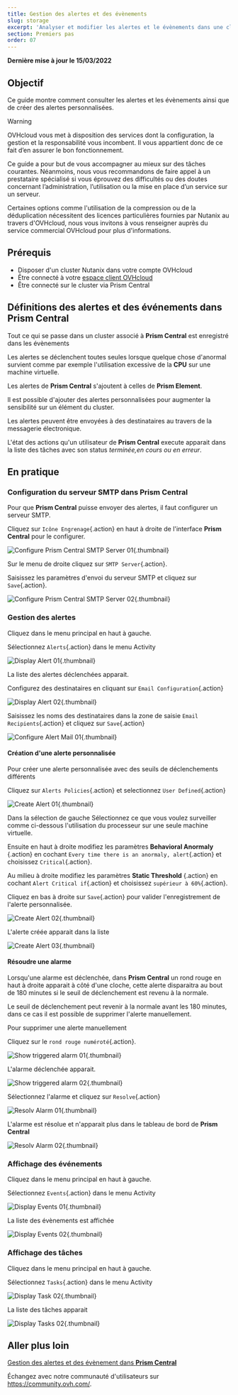 ```yaml
---
title: Gestion des alertes et des évènements
slug: storage
excerpt: 'Analyser et modifier les alertes et le évènements dans une cluster Nutanix'
section: Premiers pas
order: 07
---
```


**Dernière mise à jour le 15/03/2022**

## Objectif

Ce guide montre comment consulter les alertes et les évènements ainsi que de créer des alertes personnalisées.

> [!warning]
> OVHcloud vous met à disposition des services dont la configuration, la gestion et la responsabilité vous incombent. Il vous appartient donc de ce fait d’en assurer le bon fonctionnement.
>
> Ce guide a pour but de vous accompagner au mieux sur des tâches courantes. Néanmoins, nous vous recommandons de faire appel à un prestataire spécialisé si vous éprouvez des difficultés ou des doutes concernant l’administration, l’utilisation ou la mise en place d’un service sur un serveur.
>
> Certaines options comme l'utilisation de la compression ou de la déduplication nécessitent des licences particulières fournies par Nutanix au travers d'OVHcloud, nous vous invitons à vous renseigner auprès du service commercial OVHcloud pour plus d'informations.

## Prérequis

- Disposer d'un cluster Nutanix dans votre compte OVHcloud
- Être connecté à votre [espace client OVHcloud](https://www.ovh.com/auth/?action=gotomanager&from=https://www.ovh.com/fr/&ovhSubsidiary=fr)
- Être connecté sur le cluster via Prism Central

## Définitions des alertes et des événements dans **Prism Central**

Tout ce qui se passe dans un cluster associé à **Prism Central** est enregistré dans les évènements

Les alertes se déclenchent toutes seules lorsque quelque chose d'anormal survient comme par exemple l'utilisation excessive de la **CPU** sur une machine virtuelle. 

Les alertes de **Prism Central** s'ajoutent à celles de **Prism Element**.

Il est possible d'ajouter des alertes personnalisées pour augmenter la sensibilité sur un élément du cluster.

Les alertes peuvent être envoyées à des destinataires au travers de la messagerie électronique.

L'état des actions qu'un utilisateur de **Prism Central**  execute apparait dans la liste des tâches avec son status *terminée,en cours ou en erreur*.

## En pratique

### Configuration du serveur SMTP dans **Prism Central**

Pour que **Prism Central** puisse envoyer des alertes, il faut configurer un serveur SMTP.

Cliquez sur `Icône Engrenage`{.action} en haut à droite de l'interface **Prism Central** pour le configurer.

![Configure Prism Central SMTP Server 01](images/ConfigurePrismCentralSmtp01.PNG){.thumbnail}

Sur le menu de droite cliquez sur `SMTP Server`{.action}.

Saisissez les paramètres d'envoi du serveur SMTP et cliquez sur `Save`{.action}.

![Configure Prism Central SMTP Server 02](images/ConfigurePrismCentralSmtp02.PNG){.thumbnail}

### Gestion des alertes 
Cliquez dans le menu principal en haut à gauche.

Sélectionnez `Alerts`{.action} dans le menu Activity

![Display Alert 01](images/DisplayAlert01.PNG){.thumbnail}

La liste des alertes déclenchées apparait. 

Configurez des destinataires en cliquant sur `Email Configuration`{.action}

![Display Alert 02](images/DisplayAlert02.PNG){.thumbnail}

Saisissez les noms des destinataires dans la zone de saisie `Email Recipients`{.action} et cliquez sur `Save`{.action}

![Configure Alert Mail 01 ](images/ConfigureAlertMail01.PNG){.thumbnail}


#### Création d'une alerte personnalisée

Pour créer une alerte personnalisée avec des seuils de déclenchements différents

Cliquez sur `Alerts Policies`{.action} et selectionnez `User Defined`{.action}

![Create Alert 01](images/CreateAlert01.PNG){.thumbnail}

Dans la sélection de gauche Sélectionnez ce que vous voulez surveiller comme ci-dessous l'utilisation du processeur sur une seule machine virtuelle.

Ensuite en haut à droite modifiez les paramètres **Behavioral Anormaly** {.action} en cochant `Every time there is an anormaly, alert`{.action} et choisissez `Critical`{.action}.

Au milieu à droite modifiez les paramètres **Static Threshold** {.action} en cochant `Alert Critical if`{.action} et choisissez `supérieur à 60%`{.action}.

Cliquez en bas à droite sur `Save`{.action} pour valider l'enregistrement de l'alerte personnalisée.

![Create Alert 02](images/CreateAlert02.PNG){.thumbnail}

L'alerte créée apparait dans la liste

![Create Alert 03](images/CreateAlert03.PNG){.thumbnail}

#### Résoudre une alarme

Lorsqu'une alarme est déclenchée, dans **Prism Central** un rond rouge en haut à droite apparait à côté d'une cloche, cette alerte disparaitra au bout de 180 minutes si le seuil de déclenchement est revenu à la normale.

Le seuil de déclenchement peut revenir à la normale avant les 180 minutes, dans ce cas il est possible de supprimer l'alerte manuellement.

Pour supprimer une alerte manuellement

Cliquez sur le `rond rouge numéroté`{.action}.

![Show triggered alarm 01](images/ShowTriggeredAlarm01.PNG){.thumbnail}

L'alarme déclenchée apparait.

![Show triggered alarm 02](images/ShowTriggeredAlarm01.PNG){.thumbnail}

Sélectionnez l'alarme et cliquez sur `Resolve`{.action}

![Resolv Alarm 01](images/ResolvAlarm01.PNG){.thumbnail}

L'alarme est résolue et n'apparait plus dans le tableau de bord de **Prism Central**

![Resolv Alarm 02](images/ResolvAlarm02.PNG){.thumbnail}

### Affichage des événements

Cliquez dans le menu principal en haut à gauche.

Sélectionnez `Events`{.action} dans le menu Activity

![Display Events 01](images/DisplayEvents01.PNG){.thumbnail}

La liste des évènements est affichée

![Display Events 02](images/DisplayEvents02.PNG){.thumbnail}

### Affichage des tâches

Cliquez dans le menu principal en haut à gauche.

Sélectionnez `Tasks`{.action} dans le menu Activity

![Display Task 02](images/DisplayTasks01.PNG){.thumbnail}

La liste des tâches apparait

![Display Tasks 02](images/DisplayTasks02.PNG){.thumbnail}


## Aller plus loin <a name="gofurther"></a>


[Gestion des alertes et des évènement dans **Prism Central**](https://portal.nutanix.com/page/documents/details?targetId=Prism-Central-Guide-Prism-v5_20:mul-alerts-management-pc-c.html)

Échangez avec notre communauté d'utilisateurs sur <https://community.ovh.com/>.
